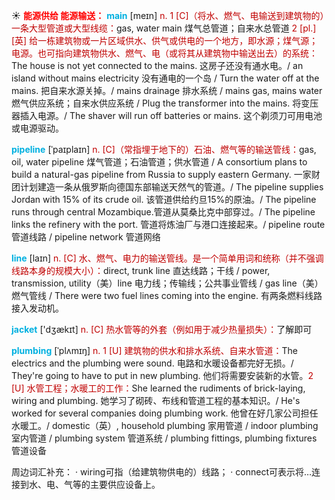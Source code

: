 ☀ <font color="red">**能源供给 能源输送：**</font>
<font color="sky blue">**main**</font> [meɪn] 
<font color="#c00000">n. 1 [C]（将水、燃气、电输送到建筑物的）一条大型管道或大型线缆：</font>gas, water main 煤气总管道；自来水总管道 <font color="#c00000">2 [pl.] [英] 给一栋建筑物或一片区域供水、供气或供电的一个地方，即水源；煤气源；电源。也可指向建筑物供水、燃气、电（或将其从建筑物中输送出去）的系统：</font>The house is not yet connected to the mains. 这房子还没有通水电。/ an island without mains electricity 没有通电的一个岛 / Turn the water off at the mains. 把自来水源关掉。/ mains drainage 排水系统 / mains gas, mains water 燃气供应系统；自来水供应系统 / Plug the transformer into the mains. 将变压器插入电源。/ The shaver will run off batteries or mains. 这个剃须刀可用电池或电源驱动。
           
<font color="sky blue">**pipeline**</font> [ˈpaɪplaɪn]
<font color="#c00000">n. [C]（常指埋于地下的）石油、燃气等的输送管线：</font>gas, oil, water pipeline 煤气管道；石油管道；供水管道 / A consortium plans to build a natural-gas pipeline from Russia to supply eastern Germany. 一家财团计划建造一条从俄罗斯向德国东部输送天然气的管道。/ The pipeline supplies Jordan with 15% of its crude oil. 该管道供给约旦15%的原油。/ The pipeline runs through central Mozambique.管道从莫桑比克中部穿过。/ The pipeline links the refinery with the port. 管道将炼油厂与港口连接起来。/ pipeline route 管道线路 / pipeline network 管道网络

<font color="sky blue">**line**</font> [laɪn] 
<font color="#c00000">n. [C] 水、燃气、电力的输送管线。是一个简单用词和统称（并不强调线路本身的规模大小）：</font>direct, trunk line 直达线路；干线 / power, transmission, utility（美）line 电力线；传输线；公共事业管线 / gas line（美）燃气管线 / There were two fuel lines coming into the engine. 有两条燃料线路接入发动机。

<font color="sky blue">**jacket**</font> ['dӡækɪt] 
<font color="#c00000">n. [C] 热水管等的外套（例如用于减少热量损失）：</font>了解即可
           
<font color="sky blue">**plumbing**</font> [ˈplʌmɪŋ]
<font color="#c00000">n. 1 [U] 建筑物的供水和排水系统、自来水管道：</font>The electrics and the plumbing were sound. 电路和水暖设备都完好无损。/ They're going to have to put in new plumbing. 他们将需要安装新的水管。<font color="#c00000">2 [U] 水管工程；水暖工的工作：</font>She learned the rudiments of brick-laying, wiring and plumbing. 她学习了砌砖、布线和管道工程的基本知识。/ He's worked for several companies doing plumbing work. 他曾在好几家公司担任水暖工。/ domestic（英）, household plumbing 家用管道 / indoor plumbing 室内管道 / plumbing system 管道系统 / plumbing fittings, plumbing fixtures 管道设备

周边词汇补充：
· wiring可指（给建筑物供电的）线路；
· connect可表示将…连接到水、电、气等的主要供应设备上。
